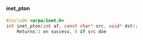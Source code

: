 #### inet_pton
```c
#include <arpa/inet.h>
int inet_pton(int af, const char* src, void* dst);
	Returns:1 on success, 0 if src doe
```